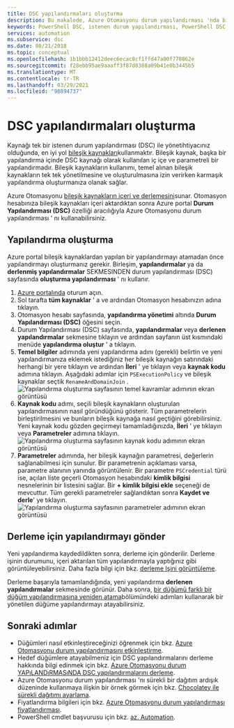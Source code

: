 ```yaml
---
title: DSC yapılandırmaları oluşturma
description: Bu makalede, Azure Otomasyonu durum yapılandırması 'nda bileşik kaynakları kullanarak yapılandırmaların nasıl oluşturulduğu açıklanmaktadır.
keywords: PowerShell DSC, istenen durum yapılandırması, PowerShell DSC Azure, bileşik kaynaklar
services: automation
ms.subservice: dsc
ms.date: 08/21/2018
ms.topic: conceptual
ms.openlocfilehash: 1b1bbb12412deec6ecac8cf1ffd47a00f778862e
ms.sourcegitcommit: f28ebb95ae9aaaff3f87d8388a09b41e0b3445b5
ms.translationtype: MT
ms.contentlocale: tr-TR
ms.lasthandoff: 03/29/2021
ms.locfileid: "98894737"
---
```

# <a name="compose-dsc-configurations"></a>DSC yapılandırmaları oluşturma

Kaynağı tek bir istenen durum yapılandırması (DSC) ile yönetihtiyacınız olduğunda, en iyi yol [bileşik kaynakları](/powershell/scripting/dsc/resources/authoringresourcecomposite)kullanmaktır. Bileşik kaynak, başka bir yapılandırma içinde DSC kaynağı olarak kullanılan iç içe ve parametreli bir yapılandırmadır. Bileşik kaynakların kullanımı, temel alınan bileşik kaynakların tek tek yönetilmesine ve oluşturulmasına izin verirken karmaşık yapılandırma oluşturmanıza olanak sağlar.

Azure Otomasyonu [bileşik kaynakların içeri ve derlemesini](automation-dsc-compile.md)sunar. Otomasyon hesabınıza bileşik kaynakları içeri aktardıktan sonra Azure portal **Durum Yapılandırması (DSC)** özelliği aracılığıyla Azure Otomasyonu durum yapılandırması ' nı kullanabilirsiniz.

## <a name="compose-a-configuration"></a>Yapılandırma oluşturma

Azure portal bileşik kaynaklardan yapılan bir yapılandırmayı atamadan önce yapılandırmayı oluşturmanız gerekir. Birleşim, **yapılandırmalar** ya da **derlenmiş yapılandırmalar** SEKMESINDEN durum yapılandırması (DSC) sayfasında **oluşturma yapılandırması** ' nı kullanır.

1. [Azure portalında](https://portal.azure.com) oturum açın.
1. Sol tarafta **tüm kaynaklar** ' a ve ardından Otomasyon hesabınızın adına tıklayın.
1. Otomasyon hesabı sayfasında, **yapılandırma yönetimi** altında **Durum Yapılandırması (DSC)** öğesini seçin.
1. Durum Yapılandırması (DSC) sayfasında, **yapılandırmalar** veya **derlenen yapılandırmalar** sekmesine tıklayın ve ardından sayfanın üst kısmındaki menüde **yapılandırma oluştur** ' a tıklayın.
1. **Temel bilgiler** adımında yeni yapılandırma adını (gerekli) belirtin ve yeni yapılandırmanıza eklemek istediğiniz her bileşik kaynağın satırındaki herhangi bir yere tıklayın ve ardından **İleri** ' ye tıklayın veya **kaynak kodu** adımına tıklayın. Aşağıdaki adımlar için `PSExecutionPolicy` ve bileşik kaynaklar seçtik `RenameAndDomainJoin` .
   ![Yapılandırma oluşturma sayfasının temel kavramlar adımının ekran görüntüsü](./media/compose-configurationwithcompositeresources/compose-configuration-basics.png)
1. **Kaynak kodu** adımı, seçili bileşik kaynakların oluşturulan yapılandırmasının nasıl göründüğünü gösterir. Tüm parametrelerin birleştirilmesini ve bunların bileşik kaynağa nasıl geçtiğini görebilirsiniz. Yeni kaynak kodu gözden geçirmeyi tamamladığınızda, **İleri** ' ye tıklayın veya **Parametreler** adımına tıklayın.
   ![Yapılandırma oluşturma sayfasının kaynak kodu adımının ekran görüntüsü](./media/compose-configurationwithcompositeresources/compose-configuration-sourcecode.png)
1. **Parametreler** adımında, her bileşik kaynağın parametresi, değerlerin sağlanabilmesi için sunulur. Bir parametrenin açıklaması varsa, parametre alanının yanında görüntülenir. Bir parametre `PSCredential` türü ise, açılan liste geçerli Otomasyon hesabındaki **kimlik bilgisi** nesnelerinin bir listesini sağlar. Bir **+ kimlik bilgisi ekle** seçeneği de mevcuttur. Tüm gerekli parametreler sağlandıktan sonra **Kaydet ve derle**' ye tıklayın.
   ![Yapılandırma oluşturma sayfasının parametreler adımının ekran görüntüsü](./media/compose-configurationwithcompositeresources/compose-configuration-parameters.png)

## <a name="submit-the-configuration-for-compilation"></a>Derleme için yapılandırmayı gönder

Yeni yapılandırma kaydedildikten sonra, derleme için gönderilir. Derleme işinin durumunu, içeri aktarılan tüm yapılandırmayla yaptığınız gibi görüntüleyebilirsiniz. Daha fazla bilgi için bkz. [derleme Işini görüntüleme](automation-dsc-getting-started.md#view-a-compilation-job).

Derleme başarıyla tamamlandığında, yeni yapılandırma **derlenen yapılandırmalar** sekmesinde görünür. Daha sonra, [bir düğümü farklı bir düğüm yapılandırmasına yeniden atama](automation-dsc-getting-started.md#reassign-a-node-to-a-different-node-configuration)bölümündeki adımları kullanarak bir yönetilen düğüme yapılandırmayı atayabilirsiniz.

## <a name="next-steps"></a>Sonraki adımlar

- Düğümleri nasıl etkinleştireceğinizi öğrenmek için bkz. [Azure Otomasyonu durum yapılandırmasını etkinleştirme](automation-dsc-onboarding.md).
- Hedef düğümlere atayabilmeniz için DSC yapılandırmalarını derleme hakkında bilgi edinmek için bkz. [Azure Otomasyonu durum YAPıLANDıRMASıNDA DSC yapılandırmalarını derleme](automation-dsc-compile.md).
- Azure Otomasyonu durum yapılandırması 'nı sürekli bir dağıtım ardışık düzeninde kullanmaya ilişkin bir örnek görmek için bkz. [Chocolatey ile sürekli dağıtımı ayarlama](automation-dsc-cd-chocolatey.md).
- Fiyatlandırma bilgileri için bkz. [Azure Otomasyonu durum yapılandırması fiyatlandırması](https://azure.microsoft.com/pricing/details/automation/).
- PowerShell cmdlet başvurusu için bkz. [az. Automation](/powershell/module/az.automation).
